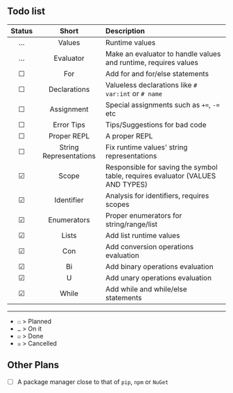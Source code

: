 ## Todo list

| Status | Short | Description |
| :----: | :---: | :---------- |
| … | Values | Runtime values |
| … | Evaluator | Make an evaluator to handle values and runtime, requires values |
| ☐ | For | Add for and for/else statements |
| ☐ | Declarations | Valueless declarations like `# var:int` or `# name` |
| ☐ | Assignment | Special assignments such as `+=`, `-=` etc |
| ☐ | Error Tips | Tips/Suggestions for bad code |
| ☐ | Proper REPL | A proper REPL |
| ☐ | String Representations | Fix runtime values' string representations |
| ☑ | Scope | Responsible for saving the symbol table, requires evaluator (VALUES AND TYPES) |
| ☑ | Identifier | Analysis for identifiers, requires scopes |
| ☑ | Enumerators | Proper enumerators for string/range/list |
| ☑ | Lists | Add list runtime values |
| ☑ | Con | Add conversion operations evaluation |
| ☑ | Bi | Add binary operations evaluation |
| ☑ | U | Add unary operations evaluation |
| ☑ | While | Add while and while/else statements |

---

- `☐` > Planned
- `…` > On it
- `☑` > Done
- `☒` > Cancelled

## Other Plans
- [ ] A package manager close to that of `pip`, `npm` or `NuGet`
